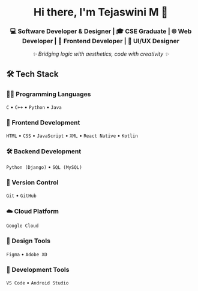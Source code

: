 <h1 align="center">Hi there, I'm Tejaswini M 👋</h1>

<h3 align="center">
💻 Software Developer & Designer | 🎓 CSE Graduate | 🌐 Web Developer | 🎨 Frontend Developer | 🧠 UI/UX Designer
</h3>

<p align="center"><i>✨ Bridging logic with aesthetics, code with creativity ✨</i></p>

## 🛠️ Tech Stack

### 👩‍💻 Programming Languages  
`C` • `C++` • `Python` • `Java`

### 🎨 Frontend Development  
`HTML` • `CSS` • `JavaScript` • `XML` • `React Native` • `Kotlin`

### 🛠️ Backend Development  
`Python (Django)` • `SQL (MySQL)`

### 🔄 Version Control  
`Git` • `GitHub`

### ☁️ Cloud Platform  
`Google Cloud`

### 🧩 Design Tools  
`Figma` • `Adobe XD`

### 🧰 Development Tools  
`VS Code` • `Android Studio`

